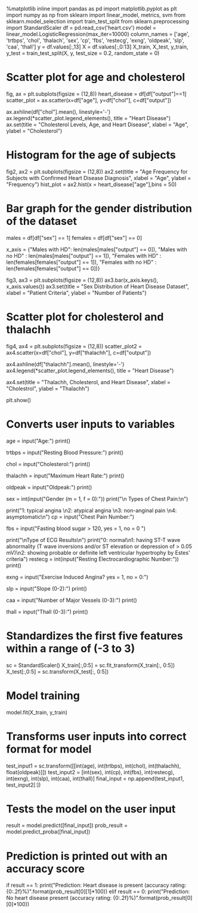 %matplotlib inline
import pandas as pd
import matplotlib.pyplot as plt
import numpy as np
from sklearn import linear_model, metrics, svm
from sklearn.model_selection import train_test_split
from sklearn.preprocessing import StandardScaler
df = pd.read_csv('heart.csv')
model = linear_model.LogisticRegression(max_iter=10000)
column_names = ['age', 'trtbps', 'chol', 'thalach', 'sex', 'cp', 'fbs', 'restecg', 'exng', 'oldpeak', 'slp', 'caa', 'thall']
y = df.values[:,13]
X = df.values[:,0:13]
X_train, X_test, y_train, y_test = train_test_split(X, y, test_size = 0.2, random_state = 0)
# Scatter plot for age and cholesterol
fig, ax = plt.subplots(figsize = (12,8))
heart_disease = df[df["output"]==1]
scatter_plot = ax.scatter(x=df["age"],
                          y=df["chol"],
                          c=df["output"])

ax.axhline(df["chol"].mean(), linestyle='-')
ax.legend(*scatter_plot.legend_elements(), title = "Heart Disease")
ax.set(title = "Cholesterol Levels, Age, and Heart Disease",
       xlabel = "Age",
       ylabel = "Cholesterol")

# Histogram for the age of subjects
fig2, ax2 = plt.subplots(figsize = (12,8))
ax2.set(title = "Age Frequency for Subjects with Confirmed Heart Disease Diagnosis",
       xlabel = "Age",
       ylabel = "Frequency")
hist_plot = ax2.hist(x = heart_disease["age"],bins = 50)

# Bar graph for the gender distribution of the dataset
males = df[df["sex"] == 1]
females = df[df["sex"] == 0]

x_axis = {"Males with HD": len(males[males["output"] == 0]),
         "Males with no HD" : len(males[males["output"] == 1]),
         "Females with HD" : len(females[females["output"] == 1]),
         "Females with no HD" : len(females[females["output"] == 0])}

fig3, ax3 = plt.subplots(figsize = (12,8))
ax3.bar(x_axis.keys(), x_axis.values())
ax3.set(title = "Sex Distribution of Heart Disease Dataset",
       xlabel = "Patient Criteria",
       ylabel = "Number of Patients")

# Scatter plot for cholesterol and thalachh
fig4, ax4 = plt.subplots(figsize = (12,8))
scatter_plot2 = ax4.scatter(x=df["chol"],
                          y=df["thalachh"],
                          c=df["output"])

ax4.axhline(df["thalachh"].mean(), linestyle='-')
ax4.legend(*scatter_plot.legend_elements(), title = "Heart Disease")

ax4.set(title = "Thalachh, Cholesterol, and Heart Disease",
       xlabel = "Cholestrol",
       ylabel = "Thalachh")

plt.show()

# Converts user inputs to variables
age = input("Age:")
print()

trtbps = input("Resting Blood Pressure:")
print()

chol = input("Cholesterol:")
print()

thalachh = input("Maximum Heart Rate:")
print()

oldpeak = input("Oldpeak:")
print()

sex = int(input("Gender (m = 1, f = 0):"))
print("\n Types of Chest Pain:\n")

print("1: typical angina \n2: atypical angina \n3: non-anginal pain \n4: asymptomatic\n")
cp = input("Chest Pain Number:")

fbs = input("Fasting blood sugar > 120, yes = 1, no = 0 ")

print("\nType of ECG Results\n")
print("0: normal\n1: having ST-T wave abnormality (T wave inversions and/or ST elevation or depression of > 0.05 mV)\n2: showing probable or definite left ventricular hypertrophy by Estes' criteria")
restecg = int(input("Resting Electrocardiographic Number:"))
print()

exng = input("Exercise Induced Angina? yes = 1, no = 0:")

slp = input("Slope (0-2):")
print()

caa = input("Number of Major Vessels (0-3):")
print()

thall = input("Thall (0-3):")
print()


# Standardizes the first five features within a range of (-3 to 3)
sc = StandardScaler()
X_train[:,0:5] = sc.fit_transform(X_train[:, 0:5])
X_test[:,0:5] = sc.transform(X_test[:, 0:5])

# Model training
model.fit(X_train, y_train)

# Transforms user inputs into correct format for model
test_input1 = sc.transform([[int(age), int(trtbps), int(chol), int(thalachh), float(oldpeak)]])
test_input2 = [int(sex), int(cp), int(fbs), int(restecg), int(exng), int(slp), int(caa), int(thall)]
final_input = np.append(test_input1, test_input2[:])

# Tests the model on the user input 
result = model.predict([final_input])
prob_result = model.predict_proba([final_input])

# Prediction is printed out with an accuracy score
if result == 1:
    print("Prediction: Heart disease is present (accuracy rating: {0:.2f}%)".format(prob_result[0][1]*100))
elif result == 0:
    print("Prediction: No heart disease present (accuracy rating: {0:.2f}%)".format(prob_result[0][0]*100))
